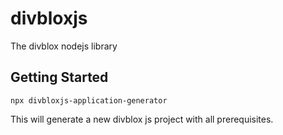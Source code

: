 # divbloxjs

The divblox nodejs library

## Getting Started

`npx divbloxjs-application-generator`

This will generate a new divblox js project with all prerequisites.
